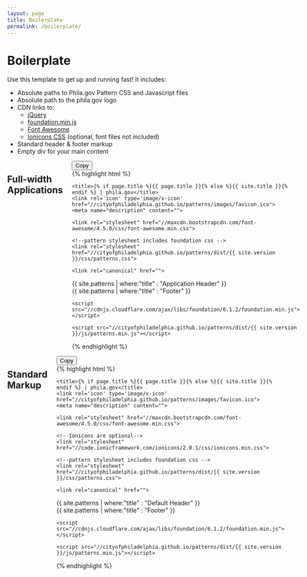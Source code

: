 ```yaml
---
layout: page
title: Boilerplate
permalink: /boilerplate/
---
```


# Boilerplate

Use this template to get up and running fast! It includes:

  * Absolute paths to Phila.gov Pattern CSS and Javascript files
  * Absolute path to the phila.gov logo
  * CDN links to:
    * [jQuery](https://jquery.com/)
    * [foundation.min.js](http://foundation.zurb.com/sites/docs/javascript.html)
    * [Font Awesome](http://fortawesome.github.io/Font-Awesome/)
    * [Ionicons CSS](http://ionicons.com/) (optional, font files not included)
  * Standard header & footer markup
  * Empty div for your main content

<div class="row">
<div class="medium-12 columns">
<h2>Full-width Applications</h2>
<div class="pattern">
<button class="button copy" title="Copy code to clipboard" data-clipboard-target=".application">Copy</button>
<div class="application">
{% highlight html %}
<!DOCTYPE html>
<html>
  <head>
    <meta charset="utf-8">
    <meta http-equiv="X-UA-Compatible" content="IE=edge">
    <meta name="viewport" content="width=device-width, initial-scale=1">

    <title>{% if page.title %}{{ page.title }}{% else %}{{ site.title }}{% endif %} | phila.gov</title>
    <link rel='icon' type='image/x-icon' href="//cityofphiladelphia.github.io/patterns/images/favicon.ico">
    <meta name="description" content="">

    <link rel="stylesheet" href="//maxcdn.bootstrapcdn.com/font-awesome/4.5.0/css/font-awesome.min.css">

    <!--pattern stylesheet includes foundation css -->
    <link rel="stylesheet" href="//cityofphiladelphia.github.io/patterns/dist/{{ site.version }}/css/patterns.css">

    <link rel="canonical" href="">

  </head>

  <body>
  <div class="full" id="application">
    {{ site.patterns | where:"title" : "Application Header" }}
      <article data-swiftype-name="body" data-swiftype-type="text">
        <div class="row">
          <div class="large-24 columns">
            <!-- main content here-->
          </div>
        </div>
      </article>
    </div><!-- End #page -->
    {{ site.patterns | where:"title" : "Footer" }}
    <script src="//ajax.googleapis.com/ajax/libs/jquery/2.2.0/jquery.min.js"></script>

    <script src="//cdnjs.cloudflare.com/ajax/libs/foundation/6.1.2/foundation.min.js"></script>

    <script src="//cityofphiladelphia.github.io/patterns/dist/{{ site.version }}/js/patterns.min.js"></script>
  </body>
</html>

{% endhighlight %}
</div>
</div>
</div>

<div class="medium-12 columns">

<h2>Standard Markup</h2>
<div class="pattern">
<button class="button copy" title="Copy code to clipboard" data-clipboard-target=".standard">Copy</button>
<div class="standard">
{% highlight html %}
<!DOCTYPE html>
<html>
  <head>
    <meta charset="utf-8">
    <meta http-equiv="X-UA-Compatible" content="IE=edge">
    <meta name="viewport" content="width=device-width, initial-scale=1">

    <title>{% if page.title %}{{ page.title }}{% else %}{{ site.title }}{% endif %} | phila.gov</title>
    <link rel='icon' type='image/x-icon' href="//cityofphiladelphia.github.io/patterns/images/favicon.ico">
    <meta name="description" content="">

    <link rel="stylesheet" href="//maxcdn.bootstrapcdn.com/font-awesome/4.5.0/css/font-awesome.min.css">

    <!--Ionicons are optional-->
    <link rel="stylesheet" href="//code.ionicframework.com/ionicons/2.0.1/css/ionicons.min.css">

    <!--pattern stylesheet includes foundation css -->
    <link rel="stylesheet" href="//cityofphiladelphia.github.io/patterns/dist/{{ site.version }}/css/patterns.css">

    <link rel="canonical" href="">

  </head>

  <body>
    <div class="site" id="page">
      {{ site.patterns | where:"title" : "Default Header" }}
      <article data-swiftype-name="body" data-swiftype-type="text">
        <div class="row">
          <div class="large-24 columns">
            <!-- main content here-->
          </div>
        </div>
      </article>
    </div><!-- End #page -->
    {{ site.patterns | where:"title" : "Footer" }}
    <script src="//ajax.googleapis.com/ajax/libs/jquery/2.2.0/jquery.min.js"></script>

    <script src="//cdnjs.cloudflare.com/ajax/libs/foundation/6.1.2/foundation.min.js"></script>

    <script src="//cityofphiladelphia.github.io/patterns/dist/{{ site.version }}/js/patterns.min.js"></script>
  </body>
</html>

{% endhighlight %}
</div>
</div>
</div>
